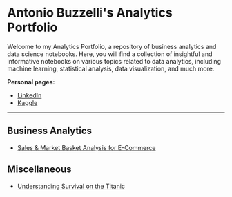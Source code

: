 # Antonio Buzzelli's **Analytics Portfolio**

Welcome to my Analytics Portfolio, a repository of business analytics and data science notebooks. Here, you will find a collection of insightful and informative notebooks on various topics related to data analytics, including machine learning, statistical analysis, data visualization, and much more.

**Personal pages:**

* [LinkedIn](https://www.linkedin.com/in/antonio-buzzelli/)
* [Kaggle](https://www.kaggle.com/antobzzll)

---

## Business Analytics

* [Sales & Market Basket Analysis for E-Commerce](./Business%20Analytics/Market%20Basket%20Analysis/e-commerce-analytics.ipynb)

## Miscellaneous

* [Understanding Survival on the Titanic](./Classic%20datasets/Titanic/titanic.ipynb)
